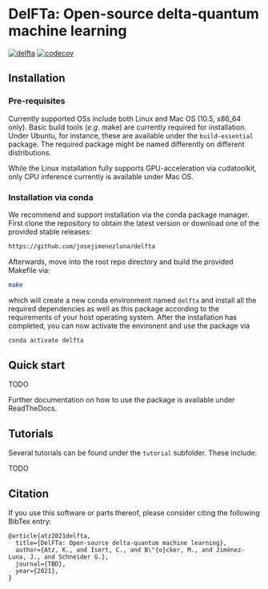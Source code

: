 # DelFTa: Open-source delta-quantum machine learning

[![delfta](https://github.com/josejimenezluna/delfta/actions/workflows/build.yml/badge.svg)](https://github.com/josejimenezluna/delfta/actions/workflows/build.yml)
[![codecov](https://codecov.io/gh/josejimenezluna/delfta/branch/master/graph/badge.svg?token=9Q39OU5VR0)](https://codecov.io/gh/josejimenezluna/delfta)

## Installation

### Pre-requisites

Currently supported OSs include both Linux and Mac OS (10.5, x86_64 only). Basic build tools (_e.g_. make) are currently required for installation. Under Ubuntu, for instance, these are available under the `build-essential` package. The required package might be named differently on different distributions.

While the Linux installation fully supports GPU-acceleration via cudatoolkit, only CPU inference currently is available under Mac OS.

### Installation via conda

We recommend and support installation via the conda package manager. First clone the repository to obtain the latest version or download one of the provided stable releases:

```bash
https://github.com/josejimenezluna/delfta
```

Afterwards, move into the root repo directory and build the provided Makefile via:

```bash
make
```

which will create a new conda environment named `delfta` and install all the required dependencies as well as this package according to the requirements of your host operating system. After the installation has completed, you can now activate the environent and use the package via

```bash
conda activate delfta
```


## Quick start

TODO

Further documentation on how to use the package is available under ReadTheDocs.

## Tutorials

Several tutorials can be found under the `tutorial` subfolder. These include:

TODO

## Citation

If you use this software or parts thereof, please consider citing the following BibTex entry:

```
@article{atz2021delfta,
  title={DelFTa: Open-source delta-quantum machine learning},
  author={Atz, K., and Isert, C., and B\"{o}cker, M., and Jiménez-Luna, J., and Schneider G.},
  journal={TBD},
  year={2021},
}
```